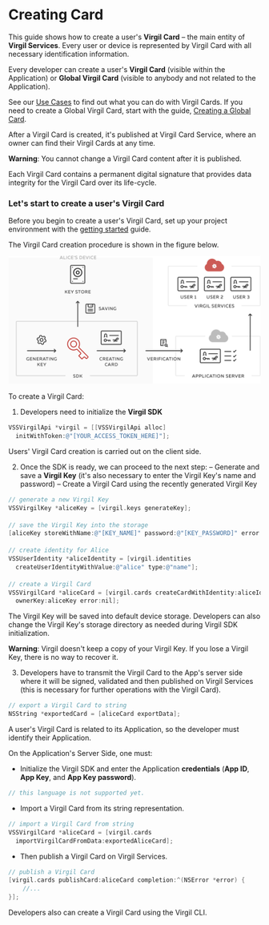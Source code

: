 # Creating Card

This guide shows how to create a user's **Virgil Card** – the main entity of **Virgil Services**. Every user or device is represented by Virgil Card with all necessary identification information.

Every developer can create a user's **Virgil Card** (visible within the Application) or **Global Virgil Card** (visible to anybody and not related to the Application).

See our [Use Cases](https://github.com/VirgilSecurity/virgil-sdk-x/tree/v4/docs/objectivec/get-started) to find out what you can do with Virgil Cards. If you need to create a Global Virgil Card, start with the guide, [Creating a Global Card](/docs/objectivec/guides/virgil-card/creating-global-card.md).

After a Virgil Card is created, it's published at Virgil Card Service, where an owner can find their Virgil Cards at any time.

**Warning**: You cannot change a Virgil Card content after it is published.

Each Virgil Card contains a  permanent digital signature that provides data integrity for the Virgil Card over its life-cycle.



### Let's start to create a user's Virgil Card

Before you begin to create a user's Virgil Card, set up your project environment with the [getting started](/docs/objectivec/guides/configuration/client.md) guide.


The Virgil Card creation procedure is shown in the figure below.

![Virgil Card Generation](/docs/objectivec/img/Card_introduct.png "Create Virgil Card")


To create a Virgil Card:

1. Developers need to initialize the **Virgil SDK**

```objectivec
VSSVirgilApi *virgil = [[VSSVirgilApi alloc]
  initWithToken:@"[YOUR_ACCESS_TOKEN_HERE]"];
```

Users' Virgil Card creation is carried out on the client side.

2. Once the SDK is ready, we can proceed to the next step:
  – Generate and save a **Virgil Key** (it's also necessary to enter the Virgil Key's name and password)
  – Create a Virgil Card using the recently generated Virgil Key


  ```objectivec
  // generate a new Virgil Key
  VSSVirgilKey *aliceKey = [virgil.keys generateKey];

  // save the Virgil Key into the storage
  [aliceKey storeWithName:@"[KEY_NAME]" password:@"[KEY_PASSWORD]" error:nil];

  // create identity for Alice
  VSSUserIdentity *aliceIdentity = [virgil.identities
    createUserIdentityWithValue:@"alice" type:@"name"];

  // create a Virgil Card
  VSSVirgilCard *aliceCard = [virgil.cards createCardWithIdentity:aliceIdentity
    ownerKey:aliceKey error:nil];
  ```

The Virgil Key will be saved into default device storage. Developers can also change the Virgil Key's storage directory as needed during Virgil SDK initialization.

**Warning**: Virgil doesn't keep a copy of your Virgil Key. If you lose a Virgil Key, there is no way to recover it.

3. Developers have to transmit the Virgil Card to the App's server side where it will be signed, validated and then published on Virgil Services (this is necessary for further operations with the Virgil Card).

```objectivec
// export a Virgil Card to string
NSString *exportedCard = [aliceCard exportData];
```

A user's Virgil Card is related to its Application, so the developer must identify their Application.

On the Application's Server Side, one must:

 - Initialize the Virgil SDK and enter the Application **credentials** (**App ID**, **App Key**, and **App Key password**).

 ```objectivec
 // this language is not supported yet.
 ```


-  Import a Virgil Card from its string representation.

```objectivec
// import a Virgil Card from string
VSSVirgilCard *aliceCard = [virgil.cards
  importVirgilCardFromData:exportedAliceCard];
```

-  Then publish a Virgil Card on Virgil Services.

```objectivec
// publish a Virgil Card
[virgil.cards publishCard:aliceCard completion:^(NSError *error) {
	//...
}];
```

Developers also can create a Virgil Card using the Virgil CLI.
